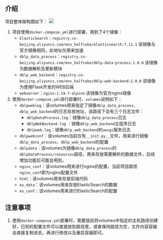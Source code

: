 ## 介绍
项目整体架构图如下：
![](https://gitee.com/halfcoke/blog_img/raw/master/20210302094748.svg)
1. 项目使用`docker-compose.yml`进行部署，用到了4个镜像：
   - `ElasticSearch`：`registry.cn-beijing.aliyuncs.com/env_halfcoke/elasticsearch:7.11.1`   该镜像与官方镜像相同，此地址仅用来加速
   - `dblp_data_process`：`registry.cn-beijing.aliyuncs.com/env_halfcoke/dblp-data-process:1.0.0`  该镜像为数据解析及更新模块
   - `dblp_web_backend`：`registry.cn-beijing.aliyuncs.com/env_halfcoke/dblp-web-backend:2.0.0`   该镜像为使用Flask开发的WEB后端
   - `webserver`：`nginx:1.19.7-alpine`   该镜像为官方nginx镜像
2. 使用`docker-compose.yml`进行部署时，`volumes`说明如下：
   - `dblpweblog`：该volumes用来指定了镜像`dblp_data_process`、`dblp_web_backend`的日志存放地址，该路径下会有三个日志文件：
     - `dblpDataProcess.log`：镜像`dblp_data_process`日志
     - `dblpWebBackend.log` ：镜像`dblp_web_backend`主程序日志
     - `dblpweb.log`：镜像`dblp_web_backend`的`uwsgi`服务日志
   - `dblpwebconf`：该volumes当前仅有`__init.py__`文件，用来进行镜像`dblp_data_process`、`dblp_web_backend`的配置
   - `dblpdata`：该volumes为镜像`dblp_data_process`的`dblpDataProcess/resources`路径，用来存放需要解析的数据文件，后续增加功能后可能会用到。
   - `nginx_conf`：该volumes用来进行nginx的配置，当前项目路径`nginx_conf`即为nginx配置文件
   - `html`：该volumes用来存放前端代码
   - `es_data`：该volumes用来存放ElasticSearch的数据
   - `es_conf`：该volumes用来进行ElasticSearch的配置

## 注意事项

1. 使用`docker-compose.yml`部署时，需要提前将volumes中指定的主机路径创建好，已知的配置文件可以直接放到路径里。或者保持路径为空，文件内容容器会直接复制进去，再进行修改以及重启容器即可。

